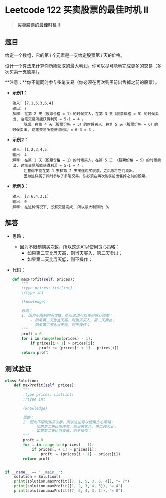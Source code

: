 # Leetcode 122 买卖股票的最佳时机 II

> [买卖股票的最佳时机 II](https://leetcode-cn.com/problems/best-time-to-buy-and-sell-stock-ii/)

## 题目

给定一个数组，它的第 *i* 个元素是一支给定股票第 *i* 天的价格。

设计一个算法来计算你所能获取的最大利润。你可以尽可能地完成更多的交易（多次买卖一支股票）。

**注意：**你不能同时参与多笔交易（你必须在再次购买前出售掉之前的股票）。

- **示例1：**

  ```
  输入: [7,1,5,3,6,4]
  输出: 7
  解释: 在第 2 天（股票价格 = 1）的时候买入，在第 3 天（股票价格 = 5）的时候卖出, 这笔交易所能获得利润 = 5-1 = 4 。
       随后，在第 4 天（股票价格 = 3）的时候买入，在第 5 天（股票价格 = 6）的时候卖出, 这笔交易所能获得利润 = 6-3 = 3 。
  ```

- **示例2：**

  ```
  输入: [1,2,3,4,5]
  输出: 4
  解释: 在第 1 天（股票价格 = 1）的时候买入，在第 5 天 （股票价格 = 5）的时候卖出, 这笔交易所能获得利润 = 5-1 = 4 。
       注意你不能在第 1 天和第 2 天接连购买股票，之后再将它们卖出。
       因为这样属于同时参与了多笔交易，你必须在再次购买前出售掉之前的股票。
  ```

- **示例3：**

  ```
  输入: [7,6,4,3,1]
  输出: 0
  解释: 在这种情况下, 没有交易完成, 所以最大利润为 0。
  ```

## 解答

- 思路：

  - 因为不限制购买次数，所以这边可以使用贪心策略：
    - 如果第二天比当天高，则当天买入，第二天卖出；
    - 如果第二天比当天低，则不操作；

- 代码：

  ```python
  def maxProfit(self, prices):
      """
      :type prices: List[int]
      :rtype int
  
      (knowledge)
  
      思路：
      1. 因为不限制购买次数，所以这边可以使用贪心策略：
          - 如果第二天比当天高，则当天买入，第二天卖出；
          - 如果第二天比当天低，则不操作；
      """
      proft = 0
      for i in range(len(prices) - 1):
          if prices[i + 1] > prices[i]:
              proft += (prices[i + 1] - prices[i])
      return proft
  ```

## 测试验证

```python
class Solution:
    def maxProfit(self, prices):
        """
        :type prices: List[int]
        :rtype int

        (knowledge)

        思路：
        1. 因为不限制购买次数，所以这边可以使用贪心策略：
            - 如果第二天比当天高，则当天买入，第二天卖出；
            - 如果第二天比当天低，则不操作；
        """
        proft = 0
        for i in range(len(prices) - 1):
            if prices[i + 1] > prices[i]:
                proft += (prices[i + 1] - prices[i])
        return proft


if __name__ == '__main__':
    solution = Solution()
    print(solution.maxProfit([7, 1, 5, 3, 6, 4]), "= 7")
    print(solution.maxProfit([1, 2, 3, 4, 5]), "= 4")
    print(solution.maxProfit([7, 6, 4, 3, 1]), "= 0")
```